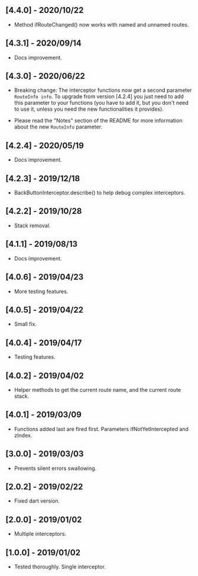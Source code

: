 ## [4.4.0] - 2020/10/22

* Method ifRouteChanged() now works with named and unnamed routes.

## [4.3.1] - 2020/09/14

* Docs improvement.

## [4.3.0] - 2020/06/22
 
* Breaking change: The interceptor functions now get a second 
  parameter `RouteInfo info`. To upgrade from version [4.2.4] 
  you just need to add this parameter to your functions (you 
  have to add it, but you don't need to use it, unless you 
  need the new functionalities it provides).
  
* Please read the "Notes" section of the README for more information
  about the new `RouteInfo` parameter. 

## [4.2.4] - 2020/05/19
 
* Docs improvement.

## [4.2.3] - 2019/12/18

* BackButtonInterceptor.describe() to help debug complex interceptors.

## [4.2.2] - 2019/10/28

* Stack removal.

## [4.1.1] - 2019/08/13

* Docs improvement.

## [4.0.6] - 2019/04/23

* More testing features.

## [4.0.5] - 2019/04/22

* Small fix.

## [4.0.4] - 2019/04/17

* Testing features.

## [4.0.2] - 2019/04/02

* Helper methods to get the current route name, and the current route stack.

## [4.0.1] - 2019/03/09

* Functions added last are fired first. Parameters ifNotYetIntercepted and zIndex.

## [3.0.0] - 2019/03/03

* Prevents silent errors swallowing.

## [2.0.2] - 2019/02/22

* Fixed dart version.

## [2.0.0] - 2019/01/02

* Multiple interceptors.

## [1.0.0] - 2019/01/02

* Tested thoroughly. Single interceptor.





